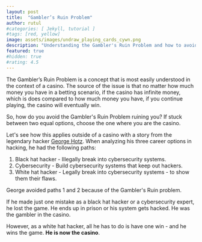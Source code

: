 ```yaml
---
layout: post
title:  "Gambler’s Ruin Problem"
author: rutul
#categories: [ Jekyll, tutorial ]
#tags: [red, yellow]
image: assets/images/undraw_playing_cards_cywn.png
description: "Understanding the Gambler's Ruin Problem and how to avoid it."
featured: true
#hidden: true
#rating: 4.5
---
```


The Gambler’s Ruin Problem is a concept that is most easily understood in the context of a casino.
The source of the issue is that no matter how much money you have in a betting scenario, if the casino has infinite money, which is does compared to how much money you have, if you continue playing, the casino will eventually win.

So, how do you avoid the Gambler's Ruin Problem ruining you? If stuck between two equal options, choose the one where you are the casino.

Let's see how this applies outside of a casino with a story from the legendary hacker [George Hotz](https://en.wikipedia.org/wiki/George_Hotz). When analyzing his three career options in hacking, he had the following paths:

1. Black hat hacker - Illegally break into cybersecurity systems.
2. Cybersecurity - Build cybersecurity systems that keep out hackers.
3. White hat hacker - Legally break into cybersecurity systems - to show them their flaws.

George avoided paths 1 and 2 because of the Gambler's Ruin problem.

If he made just one mistake as a black hat hacker or a cybersecurity expert, he lost the game. He ends up in prison or his system gets hacked. He was the gambler in the casino.

However, as a white hat hacker, all he has to do is have one win - and he wins the game. **He is now the casino**.
